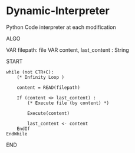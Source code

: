 # Dynamic-Interpreter
Python Code interpreter at each modification


ALGO

VAR filepath: file
VAR content, last_content : String

START

    while (not CTR+C):  
        (* Infinity Loop )
        
        content = READ(filepath)
        
        If (content <> last_content) :
            (* Execute file (by content) *)
            
            Execute(content)
            
            last_content <- content
        EndIf
    EndWhile
END
